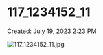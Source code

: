 # 117_1234152_11

Created: July 19, 2023 2:23 PM

![117_1234152_11.jpg](117_1234152_11%20840d09187a5b4ac5a2253ee8a1ac6de8/117_1234152_11.jpg)